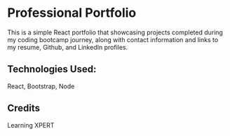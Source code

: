 # Professional Portfolio
This is a simple React portfolio that showcasing projects completed during my coding bootcamp journey, along with contact information and links to my resume, Github, and LinkedIn profiles.

## Technologies Used:
React, Bootstrap, Node

## Credits
Learning XPERT